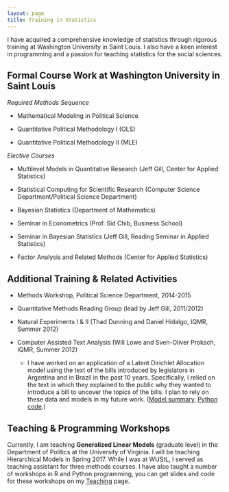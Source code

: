 ```yaml
---
layout: page
title: Training in Statistics
---
```


I have acquired a comprehensive knowledge of statistics through rigorous training at Washington University in Saint Louis.  I also have a keen interest in programming and a passion for teaching statistics for the social sciences.

## Formal Course Work at Washington University in Saint Louis

*Required Methods Sequence* 

* Mathematical Modeling in Political Science

* Quantitative Political Methodology I (OLS)

* Quantitative Political Methodology II (MLE)

*Elective Courses*

* Multilevel Models in Quantitative Research (Jeff Gill, Center for Applied Statistics)

* Statistical Computing for Scientific Research (Computer Science Department/Political Science Department)

* Bayesian Statistics (Department of Mathematics)

* Seminar in Econometrics (Prof. Sid Chib, Business School)

* Seminar in Bayesian Statistics (Jeff Gill, Reading Seminar in Applied Statistics)

* Factor Analysis and Related Methods (Center for Applied Statistics)

## Additional Training & Related Activities

- Methods Workshop, Political Science Department, 2014-2015

- Quantitative Methods Reading Group (lead by Jeff Gill, 2011/2012)

- Natural Experiments I & II (Thad Dunning and Daniel Hidalgo, IQMR, Summer 2012)

- Computer Assisted Text Analysis (Will Lowe and Sven-Oliver Proksch, IQMR, Summer 2012)
  - I have worked on an application of a Latent Dirichlet Allocation model using the text of the bills introduced by legislators in Argentina and in Brazil in the past 10 years. Specifically, I relied on the text in which they explained to the public why they wanted to introduce a bill to uncover the topics of the bills. I plan to rely on these data and models in my future work. ([Model summary](https://www.dropbox.com/s/0p05uw13w55fpmq/LDA_TopicBills.pdf?dl=0), [Python code](https://github.com/ConstanzaSchibber/).)

## Teaching & Programming Workshops

Currently, I am teaching **Generalized Linear Models** (graduate level) in the Department of Politics at the University of Virginia. I will be teaching Hierarchical Models in Spring 2017. While I was at WUStL, I served as teaching assistant for three methods courses. I have also taught a number of workshops in R and Python programming, you can get slides and code for these workshops on my [Teaching](https://constanzaschibber.github.io/teaching/) page. 



